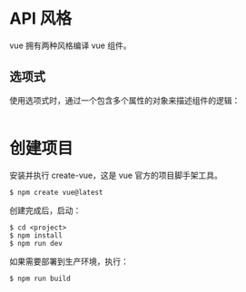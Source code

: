 # API 风格

vue 拥有两种风格编译 vue 组件。

## 选项式

使用选项式时，通过一个包含多个属性的对象来描述组件的逻辑：

```vue

```

# 创建项目

安装并执行 create-vue，这是 vue 官方的项目脚手架工具。

```shell
$ npm create vue@latest
```

创建完成后，启动：

```shell
$ cd <project>
$ npm install
$ npm run dev
```

如果需要部署到生产环境，执行：

```shell
$ npm run build
```
